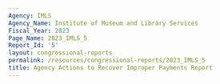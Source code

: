 ```yaml
---
Agency: IMLS
Agency_Name: Institute of Museum and Library Services
Fiscal_Year: 2023
Page_Name: 2023_IMLS_5
Report_Id: '5'
layout: congressional-reports
permalink: /resources/congressional-reports/2023_IMLS_5
title: Agency Actions to Recover Improper Payments Report
---
```

